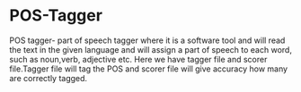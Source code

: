 # POS-Tagger
POS tagger- part of speech tagger where it is a software tool and will read the text in the given language and will assign a part of speech to each word, such as noun,verb, adjective etc.
Here we have tagger file and scorer file.Tagger file will tag the POS and scorer file will give accuracy how many are correctly tagged.

